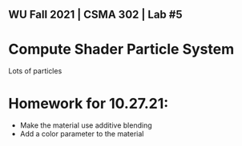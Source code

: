 WU Fall 2021 | CSMA 302 | Lab #5
---
# Compute Shader Particle System

Lots of particles

# Homework for 10.27.21: 
 - Make the material use additive blending
 - Add a color parameter to the material
